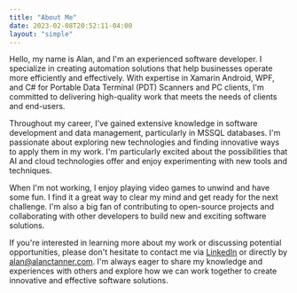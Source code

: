 ```yaml
---
title: "About Me"
date: 2023-02-08T20:52:11-04:00
layout: "simple"
---
```


Hello, my name is Alan, and I'm an experienced software developer. I specialize in creating automation solutions that help businesses operate more efficiently and effectively. With expertise in Xamarin Android, WPF, and C# for Portable Data Terminal (PDT) Scanners and PC clients, I'm committed to delivering high-quality work that meets the needs of clients and end-users.

Throughout my career, I've gained extensive knowledge in software development and data management, particularly in MSSQL databases. I'm passionate about exploring new technologies and finding innovative ways to apply them in my work. I'm particularly excited about the possibilities that AI and cloud technologies offer and enjoy experimenting with new tools and techniques.

When I'm not working, I enjoy playing video games to unwind and have some fun. I find it a great way to clear my mind and get ready for the next challenge. I'm also a big fan of contributing to open-source projects and collaborating with other developers to build new and exciting software solutions.

If you're interested in learning more about my work or discussing potential opportunities, please don't hesitate to contact me via [LinkedIn](https://linkedin.com/in/alanctanner) or directly by [alan@alanctanner.com](mailto:alan@alanctanner.com). I'm always eager to share my knowledge and experiences with others and explore how we can work together to create innovative and effective software solutions.
